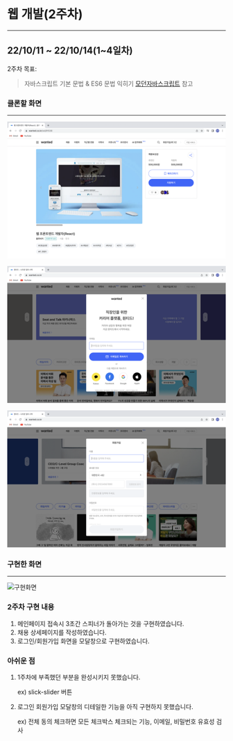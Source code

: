 # 웹 개발(2주차)

---

## 22/10/11 ~ 22/10/14(1~4일차)

2주차 목표:

> 자바스크립트 기본 문법 & ES6 문법 익히기
> [모던자바스크립트](https://ko.javascript.info/) 참고

### 클론할 화면

---

![채용공고상세페이지](./img/Untitled.png)

![모달창1](./img/Untitled1.png)

![모달창2](./img/Untitled2.png)

### 구현한 화면

---

![구현화면](./img/Untitled4.gif)

### 2주차 구현 내용

1. 메인페이지 접속시 3초간 스피너가 돌아가는 것을 구현하였습니다.
2. 채용 상세페이지를 작성하였습니다.
3. 로그인/회원가입 화면을 모달창으로 구현하였습니다.

### 아쉬운 점

1. 1주차에 부족했던 부분을 완성시키지 못했습니다.

   ex) slick-slider 버튼

2. 로그인 회원가입 모달창의 디테일한 기능을 아직 구현하지 못했습니다.

   ex) 전체 동의 체크하면 모든 체크박스 체크되는 기능, 이메일, 비밀번호 유효성 검사
